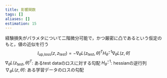 ```yaml
---
title: 影響関数
tags: []
aliases: []
estimation: 15
---
```

経験損失がパラメタについて二階微分可能で，かつ厳密に凸であるという仮定のもと，値の近似を行う
$$I_{\text{up,loss}}(z,z_{\text{test}})=-\nabla_{\theta}L(z_{\text{test}},\hat\theta)^TH_\hat\theta^{-1}\nabla_{\theta}L(z,\hat\theta)$$
$\nabla_{\theta}L(z_{\text{test}},\hat\theta)^T$: あるtest dataのロスに対する勾配
$H_\hat\theta^{-1}$: hessianの逆行列
$\nabla_{\theta}L(z,\hat\theta)$: ある学習データのロスの勾配